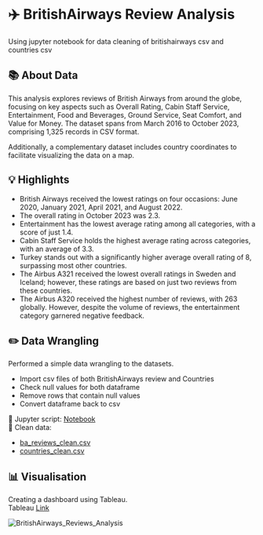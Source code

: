 # ✈️ BritishAirways Review Analysis
Using jupyter notebook for data cleaning of britishairways csv and countries csv

## 📚 About Data  <br />
This analysis explores reviews of British Airways from around the globe, focusing on key aspects such as Overall Rating, Cabin Staff Service, Entertainment, Food and Beverages, Ground Service, Seat Comfort, and Value for Money. The dataset spans from March 2016 to October 2023, comprising 1,325 records in CSV format.

Additionally, a complementary dataset includes country coordinates to facilitate visualizing the data on a map.

## 💡 Highlights <br />
* British Airways received the lowest ratings on four occasions: June 2020, January 2021, April 2021, and August 2022.
* The overall rating in October 2023 was 2.3.
* Entertainment has the lowest average rating among all categories, with a score of just 1.4.
* Cabin Staff Service holds the highest average rating across categories, with an average of 3.3.
* Turkey stands out with a significantly higher average overall rating of 8, surpassing most other countries.
* The Airbus A321 received the lowest overall ratings in Sweden and Iceland; however, these ratings are based on just two reviews from these countries.
* The Airbus A320 received the highest number of reviews, with 263 globally. However, despite the volume of reviews, the entertainment category garnered negative feedback.

## ✏️ Data Wrangling <br />
Performed a simple data wrangling to the datasets.
* Import csv files of both BritishAirways review and Countries
* Check null values for both dataframe
* Remove rows that contain null values
* Convert dataframe back to csv  <br />

📍 Jupyter script: [Notebook](https://github.com/diamond-or/BritishAirways_Dashboard/blob/main/Data%20Cleaning.ipynb) <br />
📍 Clean data: 
* [ba_reviews_clean.csv](https://github.com/diamond-or/BritishAirways_Dashboard/blob/main/ba_reviews_clean.csv)
* [countries_clean.csv](https://github.com/diamond-or/BritishAirways_Dashboard/blob/main/countries_clean.csv)
## 📊 Visualisation

Creating a dashboard using Tableau. <br />
Tableau [Link](https://public.tableau.com/views/BritishAirwaysReview_Dashboard/Dashboard1?:language=en-US&:sid=&:redirect=auth&:display_count=n&:origin=viz_share_link)

![BritishAirways_Reviews_Analysis](https://github.com/user-attachments/assets/e104e3a4-8506-4fb7-8b42-d0960be352a5)

